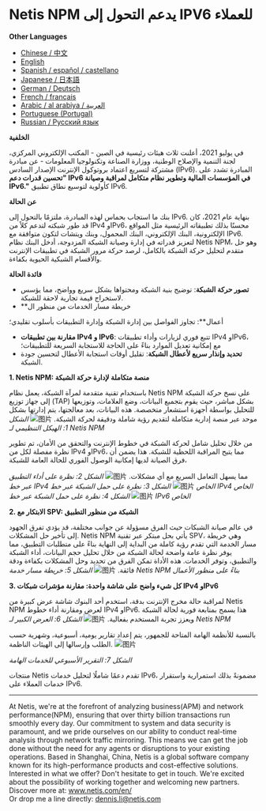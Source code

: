 # Netis NPM يدعم التحول إلى IPV6 للعملاء

**Other Languages**

+ [Chinese / 中文](https://github.com/lvdeshuii/OverFlow/blob/main/docs/zh/Netis-NPM-Empowers-Customers-IPv6-Upgrade-zh.md)
+ [English](https://github.com/lvdeshuii/OverFlow/blob/main/docs/en/Netis-NPM-Empowers-Customers-IPv6-Upgrade-en.md)
+ [Spanish / español / castellano](https://github.com/lvdeshuii/OverFlow/blob/main/docs/es/Netis-NPM-Empowers-Customers-IPv6-Upgrade-es.md)
+ [Japanese / 日本語](https://github.com/lvdeshuii/OverFlow/blob/main/docs/ja/Netis-NPM-Empowers-Customers-IPv6-Upgrade-ja.md)
+ [German / Deutsch](https://github.com/lvdeshuii/OverFlow/blob/main/docs/de/Netis-NPM-Empowers-Customers-IPv6-Upgrade-de.md)
+ [French / français](https://github.com/lvdeshuii/OverFlow/blob/main/docs/fr/Netis-NPM-Empowers-Customers-IPv6-Upgrade-fr.md)
+ [Arabic / al arabiya / العربية](https://github.com/lvdeshuii/OverFlow/blob/main/docs/ar/Netis-NPM-Empowers-Customers-IPv6-Upgrade-ar.md)
+ [Portuguese (Portugal)](https://github.com/lvdeshuii/OverFlow/blob/main/docs/pt/Netis-NPM-Empowers-Customers-IPv6-Upgrade-pt.md)
+ [Russian / Русский язык](https://github.com/lvdeshuii/OverFlow/blob/main/docs/ru/Netis-NPM-Empowers-Customers-IPv6-Upgrade-ru.md)


**الخلفية**

في يوليو 2021، أعلنت ثلاث هيئات رئيسية في الصين - المكتب الإلكتروني المركزي، لجنة التنمية والإصلاح الوطنية، ووزارة الصناعة وتكنولوجيا المعلومات - عن مبادرة مشتركة لتسريع اعتماد بروتوكول الإنترنت الإصدار السادس (IPv6). المبادرة تشدد على **"تحسين قدرات دعم IPv6 في المؤسسات المالية وتطوير نظام متكامل لمراقبة وصيانة IPv6."** كأولوية لتوسيع نطاق تطبيق IPv6.

**عن الحالة**

بنك ما استجاب بحماس لهذه المبادرة، ملتزمًا بالتحول إلى IPv6. بنهاية عام 2021، كان قد طور شبكته لتدعم كلاً من IPv4 وIPv6، محسنًا بذلك تطبيقاته الرئيسية مثل المواقع الإلكترونية، البنك الإلكتروني، البنك المحمول، وبنك ويتشات لتكون متوافقة مع IPv6. لتعزيز قدراته في إدارة وصيانة الشبكة المزدوجة، أدخل البنك نظام Netis NPM، وهو حل متقدم لتحليل حركة الشبكة بالكامل، لرصد حركة مرور الشبكة في تطبيقات الإنترنت والأقسام الشبكية الحيوية بكفاءة.


**فائدة الحالة**

- **تصور حركة الشبكة**: توضيح بنية الشبكة ومحتواها بشكل سريع وواضح، مما يؤسس لاستخراج قيمة تجارية لاحقة للشبكة.
- **خريطة مسار الخدمات من منظور ال

أعمال**: تجاوز الفواصل بين إدارة الشبكة وإدارة التطبيقات بأسلوب تقليدي؛
- **مقارنة بين تطبيقات IPv4 و IPv6**: تتبع فوري لزيارات وأداء تطبيقات IPv4 وIPv6، مع إمكانية تعديل الموارد بناءً على الحاجة للاستجابة السريعة للتطبيقات؛
- **تحديد وإنذار سريع لأعطال الشبكة**: تقليل أوقات استجابة الأعطال لتحسين جودة الشبكة.

**1. Netis NPM: منصة متكاملة لإدارة حركة الشبكة**

باستخدام تقنية متقدمة لمرآة الشبكة، يعمل نظام Netis NPM على نسخ حركة الشبكة إلى جهاز توزيع (TAP) بشكل مباشر، حيث يقوم بتجميع البيانات، وضع العلامات، وتوزيعها للتحليل بواسطة أجهزة استشعار متخصصة. هذه البيانات، بعد معالجتها، يتم إدارتها بشكل موحد عبر منصة إدارية متكاملة لتقديم رؤية شاملة ودقيقة لحركة الشبكة.
![图片](https://mmbiz.qpic.cn/mmbiz_png/o672k3fsicq3hHmITGktAGic9O31RicFkrdmOY8s0Zx1QLXLJAwZPCTCVweXBzFohlQVec4ZWSD75iafRL0nuxPedQ/640?wx_fmt=png&wxfrom=5&wx_lazy=1&wx_co=1)
*الشكل 1: الهيكل التنظيمي لـ Netis NPM*

من خلال تحليل شامل لحركة الشبكة في خطوط الإنترنت والتحقق من الأمان، تم تطوير نظرة مفصلة لكل من IPv4 وIPv6، مما يتيح المراقبة اللحظية للشبكة. هذا يضمن أن فرق الصيانة لديها إمكانية الوصول الفوري للحالة العامة للشبكة،

 مما يسهل التعامل السريع مع أي مشكلات.
![图片](https://mmbiz.qpic.cn/mmbiz_png/o672k3fsicq3hHmITGktAGic9O31RicFkrdzV9UeJb7j2j2MdKqialiaWyAg8aaWdNAnxxkH5ibOpcL3mykCg1G68bPA/640?wx_fmt=png&wxfrom=5&wx_lazy=1&wx_co=1)
*الشكل 2: نظرة على أداء التطبيق عبر خط IPv4 الخاص*
![图片](https://mmbiz.qpic.cn/mmbiz_png/o672k3fsicq3hHmITGktAGic9O31RicFkrdLebyqoTAYIJEwomHz2EAtVUYrickXjJ57I8POcGUIXDL3wg7TzyibD6w/640?wx_fmt=png&wxfrom=5&wx_lazy=1&wx_co=1)
*الشكل 3: نظرة على حمل الشبكة عبر خط IPv4 الخاص*
![图片](https://mmbiz.qpic.cn/mmbiz_png/o672k3fsicq3hHmITGktAGic9O31RicFkrdNd5IJZE9kThvyGBOKXnLbicb8h9yHh7gQZXriboIntLgvIXEjXSFLUrQ/640?wx_fmt=png&wxfrom=5&wx_lazy=1&wx_co=1)
*الشكل 4: نظرة على حمل الشبكة عبر خط IPv6 الخاص*

**2. الابتكار مع SPV: الشبكة من منظور التطبيق**

في عالم صيانة الشبكات حيث الفرق مسؤولة عن جوانب مختلفة، قد يؤدي تفرق الجهود إلى تأخير حل المشكلات. Netis NPM يأتي بحل مبتكر عبر تقنية SPV، وهي خريطة مسار الخدمة التي تقدم رؤية كاملة من البداية إلى النهاية بناءً على متطلبات التطبيق، مما يوفر نظرة عامة واضحة لحالة الشبكة من خلال تحليل حجم البيانات، أداء الشبكة والتطبيق، وتوفر الخدمات. هذه الأداة تمكن الفرق من تحديد وحل المشكلات بكفاءة ودقة فائقة.
![图片](https://mmbiz.qpic.cn/mmbiz_png/o672k3fsicq3hHmITGktAGic9O31RicFkrd7ibZGpAdR6x5s4JPYOrSQqgibTXTVoK53cRxPSawqYnplztwXVAiaNIFQ/640?wx_fmt=png&wxfrom=5&wx_lazy=1&wx_co=1)
*الشكل 5: خريطة مسار خدمة Netis NPM بناءً على منظور الأعمال*

**3. كل شيء واضح على شاشة واحدة: مقارنة مؤشرات شبكات IPv4 وIPv6**

لمراقبة حالة مخرج الإنترنت بدقة، استخدم أحد البنوك شاشة عرض كبيرة من Netis NPM لعرض ومقارنة أداء خطوط IPv4 وIPv6. هذا يسمح بمتابعة فورية لحالة الشبكة ويعزز تجربة المستخدم بفعالية.
![图片](https://mmbiz.qpic.cn/mmbiz_png/o672k3fsicq3hHmITGktAGic9O31RicFkrd0icN9vsmAf2Tp1gks2V2Z3nx266D6ia02XqbTP9Jvu1srs0ve7xFa2Dw/640?wx_fmt=png&wxfrom=5&wx_lazy=1&wx_co=1)
*الشكل 6: العرض الكبير لـ Netis NPM*

بالنسبة للأنظمة الهامة المتاحة للجمهور، يتم إعداد تقارير يومية، أسبوعية، وشهرية حسب الطلب وإرسالها إلى الهيئات الناظمة.
![图片](https://mmbiz.qpic.cn/mmbiz_png/o672k3fsicq3hHmITGktAGic9O31RicFkrdIngXzdI72uJ9mrwpx0LHnmpWslsam5qu2s1R5ADQDcTos941Xz4vXg/640?wx_fmt=png&wxfrom=5&wx_lazy=1&wx_co=1)

*الشكل 7: التقرير الأسبوعي للخدمات الهامة*



منتجات Netis تقدم دعمًا شاملًا لتحليل خدمات IPv6، مضمونةً بذلك استمرارية واستقرار خدمات العملاء على IPv6.
***
At Netis, we're at the forefront of analyzing business(APM) and network performance(NPM), ensuring that over thirty billion transactions run smoothly every day. Our commitment to system and data security is paramount, and we pride ourselves on our ability to conduct real-time analysis through network traffic mirroring. This means we can get the job done without the need for any agents or disruptions to your existing operations. Based in Shanghai, China, Netis is a global software company known for its high-performance products and cost-effective solutions. Interested in what we offer? Don't hesitate to get in touch. We're excited about the possibility of working together and welcoming new partners.  
Discover more at: www.netis.com/en/  
Or drop me a line directly: dennis.li@netis.com
